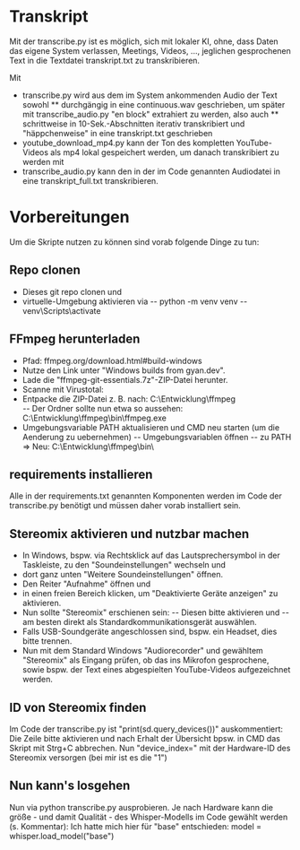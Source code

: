 # Transkript

Mit der transcribe.py ist es möglich, sich mit lokaler KI, ohne, dass Daten das eigene System verlassen, Meetings, Videos, ..., jeglichen gesprochenen Text in die Textdatei transkript.txt zu transkribieren.

Mit
* transcribe.py
  wird aus dem im System ankommenden Audio der Text sowohl
  ** durchgängig in eine continuous.wav geschrieben, um später mit transcribe_audio.py "en block" extrahiert zu werden, also auch
  ** schrittweise in 10-Sek.-Abschnitten iterativ transkribiert und "häppchenweise" in eine transkript.txt geschrieben
* youtube_download_mp4.py
  kann der Ton des kompletten YouTube-Videos als mp4 lokal gespeichert werden, um danach transkribiert zu werden mit
* transcribe_audio.py 
  kann den in der im Code genannten Audiodatei in eine transkript_full.txt transkribieren.

# Vorbereitungen

Um die Skripte nutzen zu können sind vorab folgende Dinge zu tun:

## Repo clonen
- Dieses git repo clonen und 
- virtuelle-Umgebung aktivieren via
-- python -m venv venv
-- venv\Scripts\activate

## FFmpeg herunterladen
- Pfad: ffmpeg.org/download.html#build-windows
- Nutze den Link unter "Windows builds from gyan.dev".
- Lade die "ffmpeg-git-essentials.7z"-ZIP-Datei herunter.
- Scanne mit Virustotal: 
- Entpacke die ZIP-Datei z. B. nach: C:\Entwicklung\ffmpeg\
-- Der Ordner sollte nun etwa so aussehen: C:\Entwicklung\ffmpeg\bin\ffmpeg.exe
- Umgebungsvariable PATH aktualisieren und CMD neu starten (um die Aenderung zu uebernehmen)
-- Umgebungsvariablen öffnen
-- zu PATH => Neu: C:\Entwicklung\ffmpeg\bin\

## requirements installieren
Alle in der requirements.txt genannten Komponenten werden im Code der transcribe.py benötigt und müssen daher vorab installiert sein.

## Stereomix aktivieren und nutzbar machen
- In Windows, bspw. via Rechtsklick auf das Lautsprechersymbol in der Taskleiste, zu den "Soundeinstellungen" wechseln und
- dort ganz unten "Weitere Soundeinstellungen" öffnen.
- Den Reiter "Aufnahme" öffnen und 
- in einen freien Bereich klicken, um "Deaktivierte Geräte anzeigen" zu aktivieren.
- Nun sollte "Stereomix" erschienen sein:
-- Diesen bitte aktivieren und
-- am besten direkt als Standardkommunikationsgerät auswählen.
- Falls USB-Soundgeräte angeschlossen sind, bspw. ein Headset, dies bitte trennen.
- Nun mit dem Standard Windows "Audiorecorder" und gewähltem "Stereomix" als Eingang prüfen, ob das ins Mikrofon gesprochene, sowie bspw. der Text eines abgespielten YouTube-Videos aufgezeichnet werden.

## ID von Stereomix finden
Im Code der transcribe.py ist "print(sd.query_devices())" auskommentiert:
Die Zeile bitte aktivieren und nach Erhalt der Übersicht bpsw. in CMD das Skript mit Strg+C abbrechen.
Nun "device_index=" mit der Hardware-ID des Stereomix versorgen (bei mir ist es die "1")

## Nun kann's losgehen
Nun via python transcribe.py ausprobieren.
Je nach Hardware kann die größe - und damit Qualität - des Whisper-Modells im Code gewählt werden (s. Kommentar):
Ich hatte mich hier für "base" entschieden: model = whisper.load_model("base")
